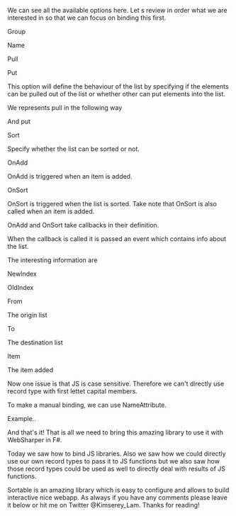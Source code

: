We can see all the available options here. Let s review in order what we are interested in so that we can focus on binding this first.

Group


Name


Pull


Put

This option will define the behaviour of the list by specifying if the elements can be pulled out of the list or whether other can put elements into the list.

We represents pull in the following way

And put




Sort

Specify whether the list can be sorted or not.

OnAdd


OnAdd is triggered when an item is added.

OnSort


OnSort is triggered when the list is sorted. Take note that OnSort is also called when an item is added.

OnAdd and OnSort take callbacks in their definition.


When the callback is called it is passed an event which contains info about the list.

The interesting information are


NewIndex


OldIndex


From


The origin list


To


The destination list


Item


The item added

Now one issue is that JS is case sensitive. Therefore we can't directly use record type with first lettet capital members.


To make a manual binding, we can use NameAttribute.

Example..

And that's it! That is all we need to bring this amazing library to use it with WebSharper in F#.

Today we saw how to bind JS libraries. Also we saw how we could directly use our own record types to pass it to JS functions but we also saw how those record types could be used as well to directly deal with results of JS functions.


Sortable is an amazing library which is easy to configure and allows to build interactive nice webapp. As always if you have any comments please leave it below or hit me on Twitter @Kimserey_Lam. Thanks for reading!
